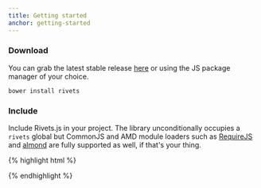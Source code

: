 ```yaml
---
title: Getting started
anchor: getting-started
---
```


### Download

You can grab the latest stable release [here](/dist/rivets.min.js) or using the JS package manager of your choice.

    bower install rivets

### Include

Include Rivets.js in your project. The library unconditionally occupies a `rivets` global but CommonJS and AMD module loaders such as [RequireJS](http://requirejs.org/) and [almond](https://github.com/jrburke/almond) are fully supported as well, if that's your thing.

{% highlight html %}
<script src="rivets.min.js"></script>
{% endhighlight %}
